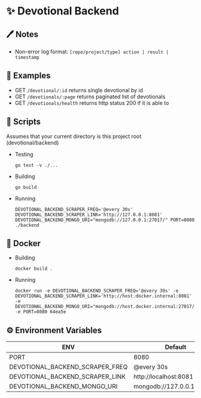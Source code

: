 # ✨ Devotional Backend
## 🖊 Notes

 - Non-error log format: `[repo/project/type] action | result | timestamp`
  

## 🤔 Examples

 - GET `/devotional/:id` returns single devotional by id
 - GET `/devotionals/:page` returns paginated list of devotionals
 - GET `/devotionals/health` returns http status 200 if it is able to

## 🌟 Scripts

Assumes that your current directory is this project root (devotional/backend)

- Testing

  `go test -v ./...`

- Building

  `go build`

- Running

  ```
  DEVOTIONAL_BACKEND_SCRAPER_FREQ='@every 30s' DEVOTIONAL_BACKEND_SCRAPER_LINK='http://127.0.0.1:8081' DEVOTIONAL_BACKEND_MONGO_URI="mongodb://127.0.0.1:27017/" PORT=8080 ./backend
  ```

## 🐳 Docker 

- Building

  `docker build .`

- Running 
  
  ```
  docker run -e DEVOTIONAL_BACKEND_SCRAPER_FREQ='@every 30s' -e DEVOTIONAL_BACKEND_SCRAPER_LINK='http://host.docker.internal:8081' -e DEVOTIONAL_BACKEND_MONGO_URI="mongodb://host.docker.internal:27017/" -e PORT=8080 64ea5e
  ```

## ⚙️ Environment Variables

| ENV                                    | Default                      |
| -------------------------------------- | ---------------------------- |
| PORT                                   | 8080                         |
| DEVOTIONAL_BACKEND_SCRAPER_FREQ        | @every 30s                   |
| DEVOTIONAL_BACKEND_SCRAPER_LINK        | http://localhost:8081        |
| DEVOTIONAL_BACKEND_MONGO_URI           | mongodb://127.0.0.1:27017/   |
